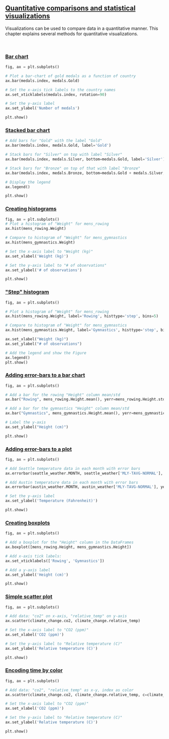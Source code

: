 ## [Quantitative comparisons and statistical visualizations](https://campus.datacamp.com/courses/introduction-to-data-visualization-with-matplotlib/quantitative-comparisons-and-statistical-visualizations?ex=2)

Visualizations can be used to compare data in a quantitative manner. This chapter explains several methods for quantitative visualizations.

<br>

### [Bar chart](https://campus.datacamp.com/courses/introduction-to-data-visualization-with-matplotlib/quantitative-comparisons-and-statistical-visualizations?ex=2)

```Python
fig, ax = plt.subplots()

# Plot a bar-chart of gold medals as a function of country
ax.bar(medals.index, medals.Gold)

# Set the x-axis tick labels to the country names
ax.set_xticklabels(medals.index, rotation=90)

# Set the y-axis label
ax.set_ylabel('Number of medals')

plt.show()
```

### [Stacked bar chart](https://campus.datacamp.com/courses/introduction-to-data-visualization-with-matplotlib/quantitative-comparisons-and-statistical-visualizations?ex=3)

```Python
# Add bars for "Gold" with the label "Gold"
ax.bar(medals.index, medals.Gold, label='Gold')

# Stack bars for "Silver" on top with label "Silver"
ax.bar(medals.index, medals.Silver, bottom=medals.Gold, label='Silver')

# Stack bars for "Bronze" on top of that with label "Bronze"
ax.bar(medals.index, medals.Bronze, bottom=medals.Gold + medals.Silver, label='Bronze')

# Display the legend
ax.legend()

plt.show()
```

### [Creating histograms](https://campus.datacamp.com/courses/introduction-to-data-visualization-with-matplotlib/quantitative-comparisons-and-statistical-visualizations?ex=5)

```Python
fig, ax = plt.subplots()
# Plot a histogram of "Weight" for mens_rowing
ax.hist(mens_rowing.Weight)

# Compare to histogram of "Weight" for mens_gymnastics
ax.hist(mens_gymnastics.Weight)

# Set the x-axis label to "Weight (kg)"
ax.set_xlabel('Weight (kg)')

# Set the y-axis label to "# of observations"
ax.set_ylabel('# of observations')

plt.show()
```

### ["Step" histogram](https://campus.datacamp.com/courses/introduction-to-data-visualization-with-matplotlib/quantitative-comparisons-and-statistical-visualizations?ex=6)

```Python
fig, ax = plt.subplots()

# Plot a histogram of "Weight" for mens_rowing
ax.hist(mens_rowing.Weight, label='Rowing', histtype='step', bins=5)

# Compare to histogram of "Weight" for mens_gymnastics
ax.hist(mens_gymnastics.Weight, label='Gymnastics', histtype='step', bins=5)

ax.set_xlabel("Weight (kg)")
ax.set_ylabel("# of observations")

# Add the legend and show the Figure
ax.legend()
plt.show()
```

### [Adding error-bars to a bar chart](https://campus.datacamp.com/courses/introduction-to-data-visualization-with-matplotlib/quantitative-comparisons-and-statistical-visualizations?ex=8)

```Python
fig, ax = plt.subplots()

# Add a bar for the rowing "Height" column mean/std
ax.bar("Rowing", mens_rowing.Height.mean(), yerr=mens_rowing.Height.std())

# Add a bar for the gymnastics "Height" column mean/std
ax.bar("Gymnastics", mens_gymnastics.Height.mean(), yerr=mens_gymnastics.Height.std())

# Label the y-axis
ax.set_ylabel("Height (cm)")

plt.show()
```

### [Adding error-bars to a plot](https://campus.datacamp.com/courses/introduction-to-data-visualization-with-matplotlib/quantitative-comparisons-and-statistical-visualizations?ex=9)

```Python
fig, ax = plt.subplots()

# Add Seattle temperature data in each month with error bars
ax.errorbar(seattle_weather.MONTH, seattle_weather['MLY-TAVG-NORMAL'], yerr=seattle_weather['MLY-TAVG-STDDEV'])

# Add Austin temperature data in each month with error bars
ax.errorbar(austin_weather.MONTH, austin_weather['MLY-TAVG-NORMAL'], yerr=austin_weather['MLY-TAVG-STDDEV'])

# Set the y-axis label
ax.set_ylabel('Temperature (Fahrenheit)')

plt.show()
```

### [Creating boxplots](https://campus.datacamp.com/courses/introduction-to-data-visualization-with-matplotlib/quantitative-comparisons-and-statistical-visualizations?ex=10)

```Python
fig, ax = plt.subplots()

# Add a boxplot for the "Height" column in the DataFrames
ax.boxplot([mens_rowing.Height, mens_gymnastics.Height])

# Add x-axis tick labels:
ax.set_xticklabels(['Rowing', 'Gymnastics'])

# Add a y-axis label
ax.set_ylabel('Height (cm)')

plt.show()
```

### [Simple scatter plot](https://campus.datacamp.com/courses/introduction-to-data-visualization-with-matplotlib/quantitative-comparisons-and-statistical-visualizations?ex=12)

```Python
fig, ax = plt.subplots()

# Add data: "co2" on x-axis, "relative_temp" on y-axis
ax.scatter(climate_change.co2, climate_change.relative_temp)

# Set the x-axis label to "CO2 (ppm)"
ax.set_xlabel('CO2 (ppm)')

# Set the y-axis label to "Relative temperature (C)"
ax.set_ylabel('Relative temperature (C)')

plt.show()
```

### [Encoding time by color](https://campus.datacamp.com/courses/introduction-to-data-visualization-with-matplotlib/quantitative-comparisons-and-statistical-visualizations?ex=13)

```Python
fig, ax = plt.subplots()

# Add data: "co2", "relative_temp" as x-y, index as color
ax.scatter(climate_change.co2, climate_change.relative_temp, c=climate_change.index)

# Set the x-axis label to "CO2 (ppm)"
ax.set_xlabel('CO2 (ppm)')

# Set the y-axis label to "Relative temperature (C)"
ax.set_ylabel('Relative temperature (C)')

plt.show()
```